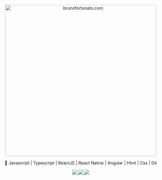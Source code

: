 <p align="center">
  <img src="https://www.brunofortunato.com.br/image/logo.jpg" width="500"
  alt="brunofortunato.com" />
</p>
<p align="center">
🚀 Javascript | Typescript | ReactJS | React Native | Angular | Html | Css | Git
</p>

  <p  align="center">
    <a href="https://github.com/brunoft" alt="GitHub" target="_blank">
      <img src="https://img.shields.io/badge/-GitHub-000?style=flat-square&logo=Github&logoColor=white" />
    </a>
    <a href="https://www.linkedin.com/in/bruno-ft" alt="LinkedIn" target="_blank">
      <img src="https://img.shields.io/badge/-LinkedIn-blue?style=flat-square&logo=Linkedin&logoColor=white" />
    </a>
    <a href="https://brunofortunato.com.br/" alt="brunofortunato.com.br" target="_blank">
      <img src="https://img.shields.io/badge/BrunoFortunato.com.br-lightgrey?style=flat-square" />
    </a>
  </p>

